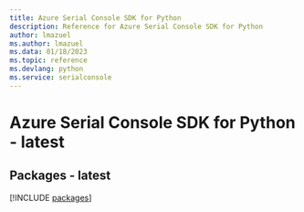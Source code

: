```yaml
---
title: Azure Serial Console SDK for Python
description: Reference for Azure Serial Console SDK for Python
author: lmazuel
ms.author: lmazuel
ms.data: 01/18/2023
ms.topic: reference
ms.devlang: python
ms.service: serialconsole
---
```

# Azure Serial Console SDK for Python - latest
## Packages - latest
[!INCLUDE [packages](serial-console-index.md)]
